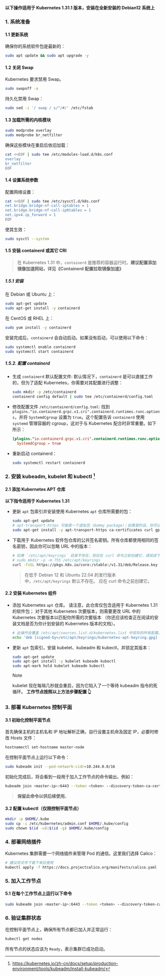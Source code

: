 **以下操作适用于 Kubernetes 1.31.1 版本，安装在全新安装的 Debian12 系统上**

### 1. 系统准备

#### 1.1 更新系统

确保你的系统软件包是最新的：

```bash
sudo apt update && sudo apt upgrade -y
```

#### 1.2 关闭 Swap

Kubernetes 要求禁用 Swap。

```bash
sudo swapoff -a
```

持久化禁用 Swap：

```bash
sudo sed -i '/ swap / s/^/#/' /etc/fstab
```

#### 1.3 加载所需的内核模块

```bash
sudo modprobe overlay
sudo modprobe br_netfilter
```

确保这些模块在重启后依旧加载：

```bash
cat <<EOF | sudo tee /etc/modules-load.d/k8s.conf
overlay
br_netfilter
EOF
```

#### 1.4 设置系统参数

配置网络设置：

```bash
cat <<EOF | sudo tee /etc/sysctl.d/k8s.conf
net.bridge.bridge-nf-call-iptables = 1
net.bridge.bridge-nf-call-ip6tables = 1
net.ipv4.ip_forward = 1
EOF
```

使其生效：

```bash
sudo sysctl --system
```

#### 1.5 安装 containerd 或其它 CRI

> 在 Kubernetes 1.31 中，`containerd` 是推荐的容器运行时。**建议配置添加镜像加速网站，详见《Containerd 配置拉取镜像加速》**

##### 1.5.1 安装

在 Debian 或 Ubuntu 上：

```bash
sudo apt-get update
sudo apt-get install -y containerd
```

在 CentOS 或 RHEL 上：

```bash
sudo yum install -y containerd
```

安装完成后，`containerd` 会自动启动。如果没有启动，可以使用以下命令：

```bash
sudo systemctl enable containerd
sudo systemctl start containerd
```

##### 1.5.2. 配置 containerd

- 生成 `containerd` 默认配置文件:
  默认情况下，`containerd` 是可以直接工作的，但为了适配 Kubernetes，你需要对其配置进行调整：

  ```bash
  sudo mkdir -p /etc/containerd
  containerd config default | sudo tee /etc/containerd/config.toml
  ```

- 修改配置文件 `/etc/containerd/config.toml`:
  找到 `plugins."io.containerd.grpc.v1.cri".containerd.runtimes.runc.options`，并将 `SystemdCgroup` 设置为 `true`。这个配置告诉 `containerd` 使用 `systemd` 管理容器的 cgroup，这对于与 Kubernetes 配合时非常重要。如下所示：

  ```toml
  [plugins."io.containerd.grpc.v1.cri".containerd.runtimes.runc.options]
    SystemdCgroup = true
  ```

- 重新启动 containerd：

  ```bash
  sudo systemctl restart containerd
  ```

### 2. 安装 kubeadm, kubelet 和 kubectl [^1]

#### 2.1 添加 Kubernetes APT 仓库

**以下指令适用于 Kubernetes 1.31**

- 更新 `apt` 包索引并安装使用 Kubernetes `apt` 仓库所需要的包：

  ```bash
  sudo apt-get update
  # apt-transport-https 可能是一个虚拟包（dummy package）；如果是的话，你可以跳过安装这个包
  sudo apt-get install -y apt-transport-https ca-certificates curl gpg
  ```

- 下载用于 Kubernetes 软件包仓库的公共签名密钥。所有仓库都使用相同的签名密钥，因此你可以忽略 URL 中的版本：
  ```bash
  # 如果 `/etc/apt/keyrings` 目录不存在，则应在 curl 命令之前创建它，请阅读下面的注释。
  # sudo mkdir -p -m 755 /etc/apt/keyrings
  curl -fsSL https://pkgs.k8s.io/core:/stable:/v1.31/deb/Release.key | sudo gpg --dearmor -o /etc/apt/keyrings/kubernetes-apt-keyring.gpg
  ```

  > 在低于 Debian 12 和 Ubuntu 22.04 的发行版本中，`/etc/apt/keyrings` 默认不存在。 应在 curl 命令之前创建它。

#### 2.2 安装 Kubernetes 组件

- 添加 Kubernetes `apt` 仓库。
  请注意，此仓库仅包含适用于 Kubernetes 1.31 的软件包； 对于其他 Kubernetes 次要版本，则需要更改 URL 中的 Kubernetes 次要版本以匹配你所需的次要版本 （你还应该检查正在阅读的安装文档是否为你计划安装的 Kubernetes 版本的文档）。

  ```bash
  # 此操作会覆盖 /etc/apt/sources.list.d/kubernetes.list 中现存的所有配置。
  echo 'deb [signed-by=/etc/apt/keyrings/kubernetes-apt-keyring.gpg] https://pkgs.k8s.io/core:/stable:/v1.31/deb/ /' | sudo tee /etc/apt/sources.list.d/kubernetes.list
  ```

- 更新 `apt` 包索引，安装 kubelet、kubeadm 和 kubectl，并锁定其版本：
  ```bash
  sudo apt-get update
  sudo apt-get install -y kubelet kubeadm kubectl
  sudo apt-mark hold kubelet kubeadm kubectl
  ```

  > [!NOTE]
  > kubelet 现在每隔几秒就会重启，因为它陷入了一个等待 kubeadm 指令的死循环。
  > **工作节点按照以上方法步骤配置 👆**

### 3. 部署 Kubernetes 控制平面

#### 3.1 初始化控制平面节点
首先确保主机的主机名和 IP 地址解析正确，自行设置主机命及固定 IP，必要时修改 Hosts 文件：
```bash
hostnamectl set-hostname master-node
```

在控制平面节点上运行以下命令：
```bash
sudo kubeadm init --pod-network-cidr=10.244.0.0/16
```

初始化完成后，将会看到一段用于加入工作节点的命令输出，例如：
```bash
kubeadm join <master-ip>:6443 --token <token> --discovery-token-ca-cert-hash sha256:<hash>
```
> **保留此命令以供后续使用**。

#### 3.2 配置 kubectl（仅限控制平面节点）
```bash
mkdir -p $HOME/.kube
sudo cp -i /etc/kubernetes/admin.conf $HOME/.kube/config
sudo chown $(id -u):$(id -g) $HOME/.kube/config
```

### 4. 部署网络插件

Kubernetes 集群需要一个网络插件来管理 Pod 的通信。这里我们选择 Calico：
```bash
# 建议将文件下载下来后使用
kubectl apply -f https://docs.projectcalico.org/manifests/calico.yaml
```

### 5. 加入工作节点

#### 5.1 在每个工作节点上运行以下命令
```bash
sudo kubeadm join <master-ip>:6443 --token <token> --discovery-token-ca-cert-hash sha256:<hash>
```

### 6. 验证集群状态

在控制平面节点上，确保所有节点都已加入并正常运行：
```bash
kubectl get nodes
```

所有节点的状态应该为 `Ready`，表示集群已成功启动。

[^1]: https://kubernetes.io/zh-cn/docs/setup/production-environment/tools/kubeadm/install-kubeadm/

